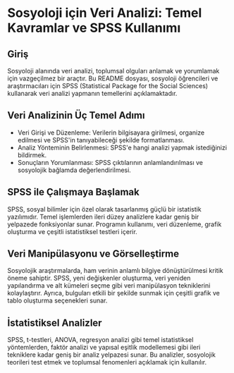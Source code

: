 # Sosyoloji için Veri Analizi: Temel Kavramlar ve SPSS Kullanımı

## Giriş

Sosyoloji alanında veri analizi, toplumsal olguları anlamak ve yorumlamak için vazgeçilmez bir araçtır. 
Bu README dosyası, sosyoloji öğrencileri ve araştırmacıları için SPSS (Statistical Package for the Social Sciences) 
kullanarak veri analizi yapmanın temellerini açıklamaktadır.

## Veri Analizinin Üç Temel Adımı

- Veri Girişi ve Düzenleme: Verilerin bilgisayara girilmesi, organize edilmesi ve SPSS'in tanıyabileceği şekilde formatlanması.
- Analiz Yönteminin Belirlenmesi: SPSS'e hangi analizi yapmak istediğinizi bildirmek.
- Sonuçların Yorumlanması: SPSS çıktılarının anlamlandırılması ve sosyolojik bağlamda değerlendirilmesi.

## SPSS ile Çalışmaya Başlamak

SPSS, sosyal bilimler için özel olarak tasarlanmış güçlü bir istatistik yazılımıdır. 
Temel işlemlerden ileri düzey analizlere kadar geniş bir yelpazede fonksiyonlar sunar. 
Programın kullanımı, veri düzenleme, grafik oluşturma ve çeşitli istatistiksel testleri içerir.

## Veri Manipülasyonu ve Görselleştirme

Sosyolojik araştırmalarda, ham verinin anlamlı bilgiye dönüştürülmesi kritik öneme sahiptir. 
SPSS, yeni değişkenler oluşturma, veri yeniden yapılandırma ve alt kümeleri seçme gibi veri manipülasyon tekniklerini kolaylaştırır. 
Ayrıca, bulguları etkili bir şekilde sunmak için çeşitli grafik ve tablo oluşturma seçenekleri sunar.

## İstatistiksel Analizler

SPSS, t-testleri, ANOVA, regresyon analizi gibi temel istatistiksel yöntemlerden, 
faktör analizi ve yapısal eşitlik modellemesi gibi ileri tekniklere kadar geniş bir analiz yelpazesi sunar. 
Bu analizler, sosyolojik teorileri test etmek ve toplumsal fenomenleri açıklamak için kullanılır.
